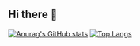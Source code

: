 ## Hi there 👋

[![Anurag's GitHub stats](https://github-readme-stats.vercel.app/api?username=Sajandora&show_icons=true&theme=catppuccin_latte)](https://github.com/anuraghazra/github-readme-stats)
[![Top Langs](https://github-readme-stats.vercel.app/api/top-langs/?username=Sajandora&layout=compact)](https://github.com/anuraghazra/github-readme-stats)





<!--
**Sajandora/Sajandora** is a ✨ _special_ ✨ repository because its `README.md` (this file) appears on your GitHub profile.

Here are some ideas to get you started:

- 🔭 I’m currently working on ...
- 🌱 I’m currently learning ...
- 👯 I’m looking to collaborate on ...
- 🤔 I’m looking for help with ...
- 💬 Ask me about ...
- 📫 How to reach me: ...
- 😄 Pronouns: ...
- ⚡ Fun fact: ...
-->

